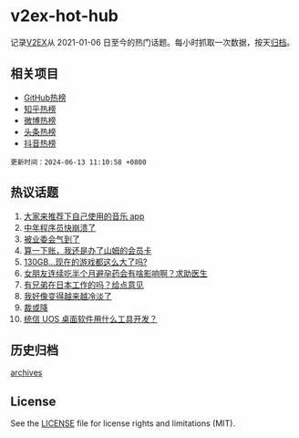 # v2ex-hot-hub

 记录[V2EX](https://www.v2ex.com/)从 2021-01-06 日至今的热门话题。每小时抓取一次数据，按天[归档](archives)。
 
 ## 相关项目

- [GitHub热榜](https://github.com/lonnyzhang423/github-hot-hub)
- [知乎热榜](https://github.com/lonnyzhang423/zhihu-hot-hub)
- [微博热榜](https://github.com/lonnyzhang423/weibo-hot-hub)
- [头条热榜](https://github.com/lonnyzhang423/toutiao-hot-hub)
- [抖音热榜](https://github.com/lonnyzhang423/douyin-hot-hub)


 `更新时间：2024-06-13 11:10:58 +0800`

## 热议话题

1. [大家来推荐下自己使用的音乐 app](https://www.v2ex.com/t/1048832)
1. [中年程序员快崩溃了](https://www.v2ex.com/t/1049084)
1. [被业委会气到了](https://www.v2ex.com/t/1048920)
1. [算一下账，我还是办了山姆的会员卡](https://www.v2ex.com/t/1048880)
1. [130GB...现在的游戏都这么大了吗?](https://www.v2ex.com/t/1048857)
1. [女朋友连续吃半个月避孕药会有啥影响啊？求助医生](https://www.v2ex.com/t/1048922)
1. [有兄弟在日本工作的吗？给点意见](https://www.v2ex.com/t/1049015)
1. [我好像变得越来越冷淡了](https://www.v2ex.com/t/1048939)
1. [裁或降](https://www.v2ex.com/t/1048863)
1. [统信 UOS 桌面软件用什么工具开发？](https://www.v2ex.com/t/1048839)

## 历史归档

[archives](archives)

## License

See the [LICENSE](LICENSE) file for license rights and limitations (MIT).
